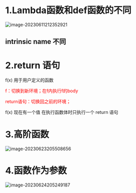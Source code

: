 # 1.Lambda函数和def函数的不同

![image-20230611212352921](C:\Users\25075\AppData\Roaming\Typora\typora-user-images\image-20230611212352921.png)

## intrinsic name 不同

# 2.return 语句

f(x) 用于用户定义的函数 

<font color='red'>f：切换到新环境；在f内执行f的body </font>

<font color='red'>return语句：切换回之前的环境；</font>

f(x) 现在有一个值 在执行函数体时只执行一个 return 语句



# 3.高阶函数

![image-20230623205508656](C:\Users\25075\AppData\Roaming\Typora\typora-user-images\image-20230623205508656.png)

# 4.函数作为参数

![image-20230624205249187](C:\Users\25075\AppData\Roaming\Typora\typora-user-images\image-20230624205249187.png)
